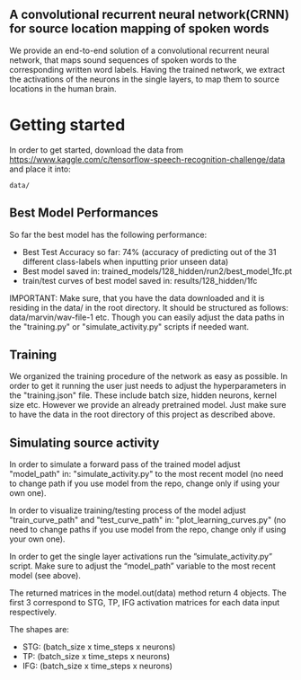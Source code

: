 ## A convolutional recurrent neural network(CRNN) for source location mapping of spoken words
We provide an end-to-end solution of a convolutional recurrent neural network, that maps sound sequences of spoken words to the corresponding written word labels. 
Having the trained network, we extract the activations of the neurons in the single layers, to map them to source locations in the human brain. 

# Getting started
In order to get started, download the data from https://www.kaggle.com/c/tensorflow-speech-recognition-challenge/data and place it into:

```
data/
```

## Best Model Performances
So far the best model has the following performance:

- Best Test Accuracy so far: 74% (accuracy of predicting out of the 31 different class-labels when inputting prior unseen data)
- Best model saved in: trained_models/128_hidden/run2/best_model_1fc.pt
- train/test curves of best model saved in: results/128_hidden/1fc


IMPORTANT: Make sure, that you have the data downloaded and it is residing in the data/ in the root directory. It should be structured as follows: data/marvin/wav-file-1 etc. Though you can easily adjust the data paths in the "training.py" or "simulate_activity.py" scripts if needed want.

## Training
We organized the training procedure of the network as easy as possible. In order to get it running the user just needs to adjust the hyperparameters in the "training.json" file.
These include batch size, hidden neurons, kernel size etc.
However we provide an already pretrained model. Just make sure to have the data in the root directory of this project as described above.

## Simulating source activity

In order to simulate a forward pass of the trained model adjust "model_path" in: "simulate_activity.py" to the most recent model (no need to change path if you use model from the repo, change only if using your own one).

In order to visualize training/testing process of the model adjust "train_curve_path" and "test_curve_path" in: "plot_learning_curves.py" (no need to change paths if you use model from the repo, change only if using your own one).


In order to get the single layer activations run the ”simulate_activity.py” script. Make sure to adjust the “model_path” variable to the most recent model (see above).

The returned matrices in the model.out(data) method return 4 objects. The first 3 correspond to STG, TP, IFG activation matrices for each data input respectively.

The shapes are:

- STG: (batch_size x time_steps x neurons)
- TP: (batch_size x time_steps x neurons)
- IFG: (batch_size x time_steps x neurons)
